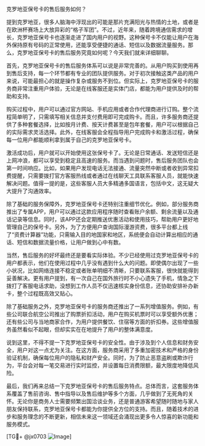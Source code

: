 克罗地亚保号卡的售后服务如何？

提到克罗地亚，很多人脑海中浮现出的可能是那片充满阳光与热情的土地，或者是在欧洲杯赛场上大放异彩的“格子军团”。不过，近年来，随着跨境通信需求的增长，克罗地亚保号卡也逐渐走进了国内用户的视野。这种保号卡不仅能让用户在海外保持原有号码的正常使用，还能享受便捷的通话、短信以及数据流量服务。那么，克罗地亚保号卡的售后服务究竟如何呢？今天我们就来详细聊聊。

首先，克罗地亚保号卡的售后服务体系可以说是非常完善的。从用户购买到使用再到售后支持，每一个环节都有专业的团队提供服务。对于初次接触这类产品的用户来说，可能最担心的就是操作复杂或服务不到位。但实际上，克罗地亚保号卡的服务商非常注重用户体验，无论是在线客服还是实体门店，都能为用户提供及时的帮助和支持。

购买过程中，用户可以通过官方网站、手机应用或者合作代理商进行订购。整个流程简单明了，只需填写相关信息并支付费用即可完成购卡。而且，许多服务商还提供了多种套餐选择，比如按月计费、按天计费甚至是包年套餐，用户可以根据自己的实际需求灵活选择。此外，在线客服会全程指导用户完成购卡和激活过程，确保每一位用户都能顺利拿到属于自己的克罗地亚保号卡。

激活成功后，用户就可以开始使用这张保号卡了。无论是日常通话、发送短信还是上网冲浪，都可以享受到稳定且高速的服务。而当遇到问题时，售后服务团队也会第一时间响应。比如，如果用户发现电话无法接通、流量突然中断或者收到异常扣费提醒，只需要拨打官方客服热线或者通过在线聊天工具联系客服人员，就能快速解决问题。值得一提的是，这些客服人员大多精通多国语言，包括中文，这无疑大大提升了沟通效率。

除了基础的服务保障外，克罗地亚保号卡还特别注重细节优化。例如，部分服务商推出了专属APP，用户可以通过这款应用程序随时查看账户余额、剩余流量以及通话记录等信息。同时，该APP还会定期推送优惠活动和使用技巧，帮助用户更好地管理自己的保号卡。另外，为了方便用户查询国际漫游资费，很多平台都上线了“资费计算器”功能，只需输入目的地国家和地区，系统便会自动计算出相应的通话、短信和数据流量价格，让用户做到心中有数。

当然，售后服务的好坏最终还是要看实际体验。不少已经使用过克罗地亚保号卡的用户都表示，他们在使用过程中几乎没有遇到什么大的问题。即使偶尔出现了一些小状况，比如网络连接不稳定或者账单明细不清晰，只要联系客服，很快就能得到妥善解决。更有用户提到，有一次自己在国外旅行时不小心遗失了手机，情急之下拨打了客服电话求助，没想到工作人员不仅迅速核实身份信息，还协助安排补办新卡，整个过程既高效又贴心。

除了基础服务之外，克罗地亚保号卡的服务商还推出了一系列增值服务。例如，有些公司联合航空公司推出了购票折扣活动，用户在购买机票时可以享受额外优惠；还有些公司与当地商家合作，为用户提供餐饮、住宿等方面的折扣券。这些增值服务虽然看似不起眼，但却实实在在地提升了用户的整体满意度。

说到这里，不得不提一下克罗地亚保号卡的安全性。由于涉及到个人信息和财务安全，用户对这一点尤为关注。在这方面，服务商采用了多重加密技术和严格的身份验证机制，确保每位用户的隐私和财产安全。同时，为了防止恶意盗刷或欺诈行为，平台会对每一笔交易进行实时监控，并设置每日消费限额，最大限度地降低风险。

最后，我们再来总结一下克罗地亚保号卡的售后服务特点。总体而言，这套服务体系覆盖了售前咨询、售中指导以及售后维护等多个方面，几乎做到了无死角的关怀。无论你是商务人士需要频繁出国洽谈业务，还是普通游客希望随时随地与家人朋友保持联系，克罗地亚保号卡都能为你提供全方位的支持。而且，随着技术的进步和服务理念的不断更新，相信未来这一领域还会涌现出更多令人惊喜的新功能和服务模式。

[TG💪+ @jx0703 ![Image](https://github.com/user-attachments/assets/dbca1d08-cadb-493c-b0ec-ad6f7a83f270)]